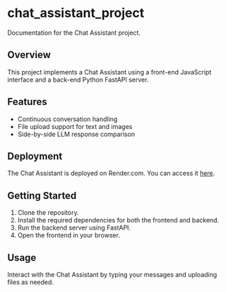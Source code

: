 # chat_assistant_project

Documentation for the Chat Assistant project.

## Overview
This project implements a Chat Assistant using a front-end JavaScript interface and a back-end Python FastAPI server.

## Features
- Continuous conversation handling
- File upload support for text and images
- Side-by-side LLM response comparison

## Deployment
The Chat Assistant is deployed on Render.com. You can access it [here](https://render.com).

## Getting Started
1. Clone the repository.
2. Install the required dependencies for both the frontend and backend.
3. Run the backend server using FastAPI.
4. Open the frontend in your browser.

## Usage
Interact with the Chat Assistant by typing your messages and uploading files as needed.